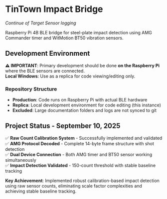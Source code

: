 # TinTown Impact Bridge

*Continue of Target Sensor logging*

Raspberry Pi 4B BLE bridge for steel-plate impact detection using AMG Commander timer and WitMotion BT50 vibration sensors.

## Development Environment

**⚠️ IMPORTANT**: Primary development should be done **on the Raspberry Pi** where the BLE sensors are connected.  
**Local Windows**: Use as a replica for code viewing/editing only.

### Repository Structure
- **Production**: Code runs on Raspberry Pi with actual BLE hardware
- **Replica**: Local development environment for code editing (this instance)
- **Excluded**: Large documentation folders and logs are not synced to git

## Project Status - September 10, 2025

✅ **Raw Count Calibration System** - Successfully implemented and validated  
✅ **AMG Protocol Decoded** - Complete 14-byte frame structure with shot detection  
✅ **Dual Device Connection** - Both AMG timer and BT50 sensor working simultaneously  
✅ **Impact Detection Validated** - 150-count threshold with stable baseline tracking  

**Key Achievement**: Implemented robust calibration-based impact detection using raw sensor counts, eliminating scale factor complexities and achieving stable baseline tracking.
